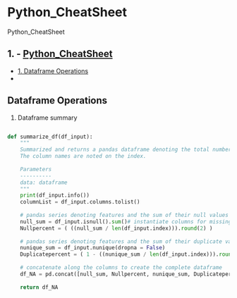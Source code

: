 # Python_CheatSheet
Python_CheatSheet

## 1. - [Python_CheatSheet](#python_cheatsheet)
  - [1. Dataframe Operations](#1-dataframe-operations)
  - 

## Dataframe Operations

1. Dataframe summary
```python

def summarize_df(df_input):
    """
    Summarized and returns a pandas dataframe denoting the total number of NA/Duplicated values and the percentage of NA/Duplicated values in each column.
    The column names are noted on the index.
    
    Parameters
    ----------
    data: dataframe
    """
    print(df_input.info())
    columnList = df_input.columns.tolist()        
        
    # pandas series denoting features and the sum of their null values
    null_sum = df_input.isnull().sum()# instantiate columns for missing data
    Nullpercent = ( ((null_sum / len(df_input.index))).round(2) )
    
    # pandas series denoting features and the sum of their duplicate value
    nunique_sum = df_input.nunique(dropna = False)
    Duplicatepercent = ( 1 - ((nunique_sum / len(df_input.index))).round(2) )
    
    # concatenate along the columns to create the complete dataframe
    df_NA = pd.concat([null_sum, Nullpercent, nunique_sum, Duplicatepercent], axis=1, keys=['Number of NA', 'Percent NA','Number of Uniques', 'Percent Duplicate'])
    
    return df_NA

```